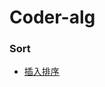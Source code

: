 # Coder-alg

### Sort
- [插入排序](https://github.com/xuyue531/Coder-alg/tree/master/coder/src/main/java/com/coder/alg/sort/Insertion)
